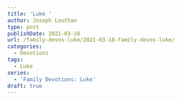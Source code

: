 ```yaml
---
title: 'Luke '
author: Joseph Louthan
type: post
publishDate: 2021-03-18
url: /family-devos-luke/2021-03-18-family-devos-luke/
categories:
  - Devotions
tags:
  - Luke
series:
  - 'Family Devotions: Luke'
draft: true
---
```


